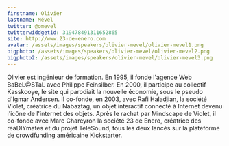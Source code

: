 ```yaml
---
firstname: Olivier 
lastname: Mével
twitter: @omevel
twitterwiddgetid: 319478491311652865
site: http://www.23-de-enero.com
avatar: /assets/images/speakers/olivier-mevel/olivier-mevel1.png
bigphoto: /assets/images/speakers/olivier-mevel/olivier-mevel2.png
bigphoto2: /assets/images/speakers/olivier-mevel/olivier-mevel3.png
---
```


Olivier est ingénieur de formation. En 1995, il fonde l'agence Web BaBeL@STaL avec Philippe Feinsilber. En 2000, il participe au collectif Kasskooye, le site qui parodiait la nouvelle économie, sous le pseudo d'Igmar Andersen. Il co-fonde, en 2003, avec Rafi Haladjian, la société Violet, créatrice du Nabaztag, un objet interactif connecté à Internet devenu l'icône de l'internet des objets. Après le rachat par Mindscape de Violet, il co-fonde avec Marc Chareyron la société 23 de Enero, créatrice des reaDIYmates et du projet TeleSound, tous les deux lancés sur la plateforme de crowdfunding américaine Kickstarter.